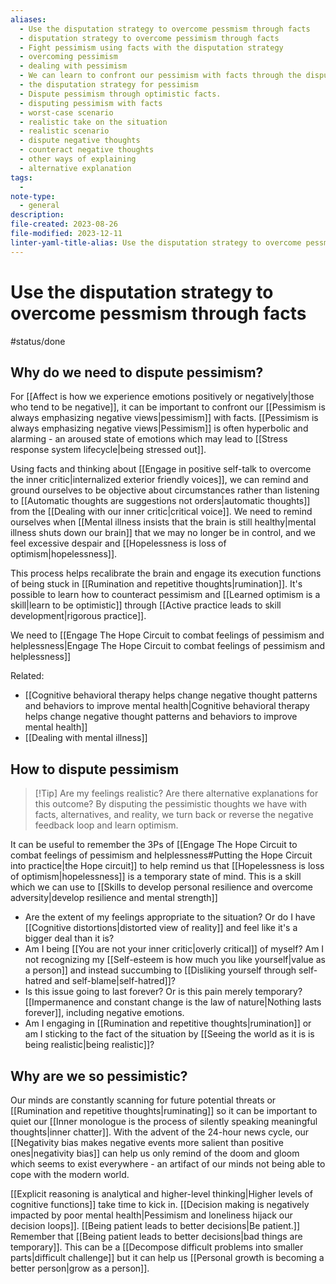 ```yaml
---
aliases:
  - Use the disputation strategy to overcome pessmism through facts
  - disputation strategy to overcome pessimism through facts
  - Fight pessimism using facts with the disputation strategy
  - overcoming pessimism
  - dealing with pessimism
  - We can learn to confront our pessimism with facts through the disputation strategy
  - the disputation strategy for pessimism
  - Dispute pessimism through optimistic facts.
  - disputing pessimism with facts
  - worst-case scenario
  - realistic take on the situation
  - realistic scenario
  - dispute negative thoughts
  - counteract negative thoughts
  - other ways of explaining
  - alternative explanation
tags:
  - 
note-type:
  - general
description: 
file-created: 2023-08-26
file-modified: 2023-12-11
linter-yaml-title-alias: Use the disputation strategy to overcome pessmism through facts
---
```


# Use the disputation strategy to overcome pessmism through facts

#status/done

## Why do we need to dispute pessimism?

For [[Affect is how we experience emotions positively or negatively|those who tend to be negative]], it can be important to confront our [[Pessimism is always emphasizing negative views|pessimism]] with facts. [[Pessimism is always emphasizing negative views|Pessimism]] is often hyperbolic and alarming - an aroused state of emotions which may lead to [[Stress response system lifecycle|being stressed out]].

Using facts and thinking about [[Engage in positive self-talk to overcome the inner critic|internalized exterior friendly voices]], we can remind and ground ourselves to be objective about circumstances rather than listening to [[Automatic thoughts are suggestions not orders|automatic thoughts]] from the [[Dealing with our inner critic|critical voice]]. We need to remind ourselves when [[Mental illness insists that the brain is still healthy|mental illness shuts down our brain]] that we may no longer be in control, and we feel excessive despair and [[Hopelessness is loss of optimism|hopelessness]].

This process helps recalibrate the brain and engage its execution functions of being stuck in [[Rumination and repetitive thoughts|rumination]]. It's possible to learn how to counteract pessimism and [[Learned optimism is a skill|learn to be optimistic]] through [[Active practice leads to skill development|rigorous practice]].

We need to [[Engage The Hope Circuit to combat feelings of pessimism and helplessness|Engage The Hope Circuit to combat feelings of pessimism and helplessness]]

Related:
- [[Cognitive behavioral therapy helps change negative thought patterns and behaviors to improve mental health|Cognitive behavioral therapy helps change negative thought patterns and behaviors to improve mental health]]
- [[Dealing with mental illness]]

## How to dispute pessimism

> [!Tip] Are my feelings realistic? Are there alternative explanations for this outcome?
> By disputing the pessimistic thoughts we have with facts, alternatives, and reality, we turn back or reverse the negative feedback loop and learn optimism.

It can be useful to remember the 3Ps of [[Engage The Hope Circuit to combat feelings of pessimism and helplessness#Putting the Hope Circuit into practice|the Hope circuit]] to help remind us that [[Hopelessness is loss of optimism|hopelessness]] is a temporary state of mind. This is a skill which we can use to [[Skills to develop personal resilience and overcome adversity|develop resilience and mental strength]]

- Are the extent of my feelings appropriate to the situation? Or do I have [[Cognitive distortions|distorted view of reality]] and feel like it's a bigger deal than it is?
- Am I being [[You are not your inner critic|overly critical]] of myself? Am I not recognizing my [[Self-esteem is how much you like yourself|value as a person]] and instead succumbing to [[Disliking yourself through self-hatred and self-blame|self-hatred]]?
- Is this issue going to last forever? Or is this pain merely temporary? [[Impermanence and constant change is the law of nature|Nothing lasts forever]], including negative emotions.
- Am I engaging in [[Rumination and repetitive thoughts|rumination]] or am I sticking to the fact of the situation by [[Seeing the world as it is is being realistic|being realistic]]?

## Why are we so pessimistic?

Our minds are constantly scanning for future potential threats or [[Rumination and repetitive thoughts|ruminating]] so it can be important to quiet our [[Inner monologue is the process of silently speaking meaningful thoughts|inner chatter]]. With the advent of the 24-hour news cycle, our [[Negativity bias makes negative events more salient than positive ones|negativity bias]] can help us only remind of the doom and gloom which seems to exist everywhere - an artifact of our minds not being able to cope with the modern world.

[[Explicit reasoning is analytical and higher-level thinking|Higher levels of cognitive functions]] take time to kick in. [[Decision making is negatively impacted by poor mental health|Pessimism and loneliness hijack our decision loops]]. [[Being patient leads to better decisions|Be patient.]] Remember that [[Being patient leads to better decisions|bad things are temporary]]. This can be a [[Decompose difficult problems into smaller parts|difficult challenge]] but it can help us [[Personal growth is becoming a better person|grow as a person]].
